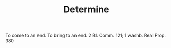 ---
title: Determine
letter: D
permalink: "/definitions/bld-determine.html"
body: To come to an end. To bring to an end. 2 Bl. Comm. 121; 1 washb. Real Prop.
  380
published_at: '2018-07-07'
source: Black's Law Dictionary 2nd Ed (1910)
layout: post
---